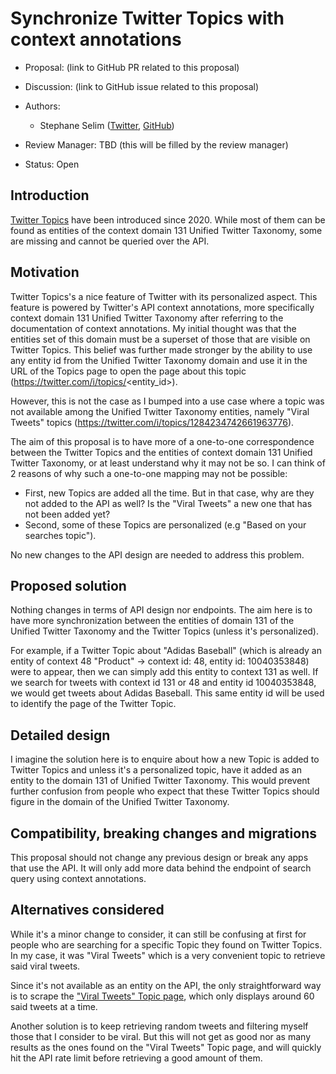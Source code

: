 # Synchronize Twitter Topics with context annotations

-   Proposal: (link to GitHub PR related to this proposal)
-   Discussion: (link to GitHub issue related to this proposal)
-   Authors:
    -   Stephane Selim ([Twitter](https://twitter.com/selim_epfl), [GitHub](https://github.com/stefnans))

-   Review Manager: TBD (this will be filled by the review manager)
-   Status: Open

## Introduction

[Twitter Topics](https://blog.twitter.com/en_us/topics/product/2020/topics-behind-the-tweets) have been introduced since 2020. While most of them can be found as entities 
of the context domain 131 Unified Twitter Taxonomy, some are missing and cannot be queried over the API.

## Motivation

Twitter Topics's a nice feature of Twitter with its personalized aspect. This feature is powered by Twitter's API context annotations, more specifically
context domain 131 Unified Twitter Taxonomy after referring to the documentation of context annotations.
My initial thought was that the entities set of this domain must be a superset of those that are visible on Twitter Topics. 
This belief was further made stronger by the ability to use any entity id from the Unified Twitter Taxonomy domain and use it in the URL of the Topics page to
open the page about this topic (https://twitter.com/i/topics/<entity_id>). 

However, this is not the case as I bumped into a use case where a topic was not available among the Unified Twitter Taxonomy entities, namely "Viral Tweets" topics 
(https://twitter.com/i/topics/1284234742661963776).

The aim of this proposal is to have more of a one-to-one correspondence between the Twitter Topics and the entities of context domain 131 Unified Twitter Taxonomy,
or at least understand why it may not be so. I can think of 2 reasons of why such a one-to-one mapping may not be possible:
- First, new Topics are added all the time. But in that case, why are they not added to the API as well? Is the "Viral Tweets" a new one that has not been added yet?
- Second, some of these Topics are personalized (e.g "Based on your searches topic").

No new changes to the API design are needed to address this problem.

## Proposed solution

Nothing changes in terms of API design nor endpoints. The aim here is to have more synchronization between the entities of domain 131 of the Unified Twitter Taxonomy and the Twitter Topics (unless it's personalized). 

For example, if a Twitter Topic about "Adidas Baseball" (which is already an entity of context 48 "Product" -> context id: 48, entity id: 10040353848) were to appear, then we can simply add this entity to context 131 as well.
If we search for tweets with context id 131 or 48 and entity id 10040353848, we would get tweets about Adidas Baseball. This same entity id will be used to identify the page of the Twitter Topic.

## Detailed design

I imagine the solution here is to enquire about how a new Topic is added to Twitter Topics and unless it's a personalized topic, have it added as an entity to the domain 131 of Unified Twitter Taxonomy.
This would prevent further confusion from people who expect that these Twitter Topics should figure in the domain of the Unified Twitter Taxonomy.

## Compatibility, breaking changes and migrations

This proposal should not change any previous design or break any apps that use the API. It will only add more data behind the endpoint of search query using context annotations.

## Alternatives considered

While it's a minor change to consider, it can still be confusing at first for people who are searching for a specific Topic they found on Twitter Topics. In my case,
it was "Viral Tweets" which is a very convenient topic to retrieve said viral tweets. 

Since it's not available as an entity on the API, the only straightforward way is to scrape the ["Viral Tweets" Topic page](https://twitter.com/i/topics/1284234742661963776), which only displays 
around 60 said tweets at a time. 

Another solution is to keep retrieving random tweets and filtering myself those that I consider to be viral. But this will not get as good nor as many results as the ones found on the "Viral Tweets" Topic page, and will
quickly hit the API rate limit before retrieving a good amount of them.
